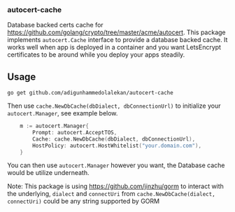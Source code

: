 ### autocert-cache
Database backed certs cache for https://github.com/golang/crypto/tree/master/acme/autocert. This package implements `autocert.Cache` interface to provide a database backed cache. It works well when app is deployed in a container and you want LetsEncrypt certificates to be around while you deploy your apps steadily.


## Usage
`go get github.com/adigunhammedolalekan/autocert-cache`

Then use `cache.NewDbCache(dbDialect, dbConnectionUrl)` to initialize your `autocert.Manager`, see example below.


```Go
    m := autocert.Manager{
	    Prompt: autocert.AcceptTOS,
	    Cache: cache.NewDbCache(dbDialect, dbConnectionUrl),
	    HostPolicy: autocert.HostWhitelist("your.domain.com"),
    }
```

You can then use `autocert.Manager` however you want, the Database cache would be utilize underneath.

Note: This package is using https://github.com/jinzhu/gorm to interact with the underlying, `dialect` and `connectUri` from `cache.NewDbCache(dialect, connectUri)` could be any string supported by GORM
